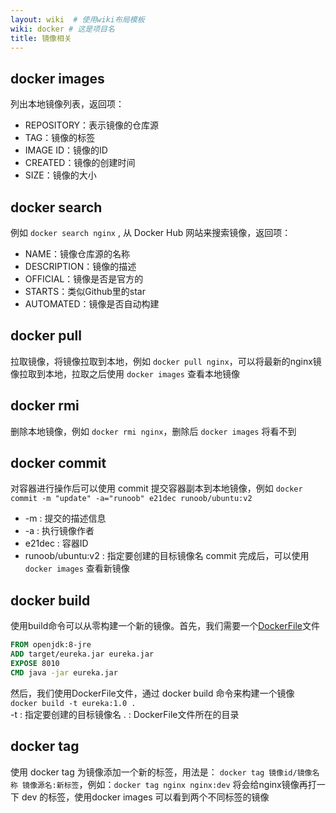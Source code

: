 ```yaml
---
layout: wiki  # 使用wiki布局模板
wiki: docker # 这是项目名
title: 镜像相关
---
```



## **docker images**

列出本地镜像列表，返回项：
- REPOSITORY：表示镜像的仓库源
- TAG：镜像的标签
- IMAGE ID：镜像的ID
- CREATED：镜像的创建时间
- SIZE：镜像的大小

## **docker search**

例如 `docker search nginx` , 从 Docker Hub 网站来搜索镜像，返回项：
- NAME：镜像仓库源的名称
- DESCRIPTION：镜像的描述
- OFFICIAL：镜像是否是官方的
- STARTS：类似Github里的star
- AUTOMATED：镜像是否自动构建

## **docker pull**

拉取镜像，将镜像拉取到本地，例如 `docker pull nginx`，可以将最新的nginx镜像拉取到本地，拉取之后使用 `docker images` 查看本地镜像

## **docker rmi**

删除本地镜像，例如 `docker rmi nginx`，删除后 `docker images` 将看不到

## **docker commit**

对容器进行操作后可以使用 commit 提交容器副本到本地镜像，例如 `docker commit -m "update" -a="runoob" e21dec runoob/ubuntu:v2 `
- -m : 提交的描述信息
- -a : 执行镜像作者
- e21dec : 容器ID
-  runoob/ubuntu:v2 : 指定要创建的目标镜像名
   commit 完成后，可以使用 `docker images` 查看新镜像

## **docker build**

使用build命令可以从零构建一个新的镜像。首先，我们需要一个[DockerFile](#DockerFile)文件
```dockerfile
FROM openjdk:8-jre
ADD target/eureka.jar eureka.jar
EXPOSE 8010
CMD java -jar eureka.jar
```
然后，我们使用DockerFile文件，通过 docker build 命令来构建一个镜像  
`docker build -t eureka:1.0 .`  
-t : 指定要创建的目标镜像名
. : DockerFile文件所在的目录

## **docker tag**

使用 docker tag 为镜像添加一个新的标签，用法是： `docker tag 镜像id/镜像名称 镜像源名:新标签`，例如：`docker tag nginx nginx:dev`
将会给nginx镜像再打一下 dev 的标签，使用docker images 可以看到两个不同标签的镜像

